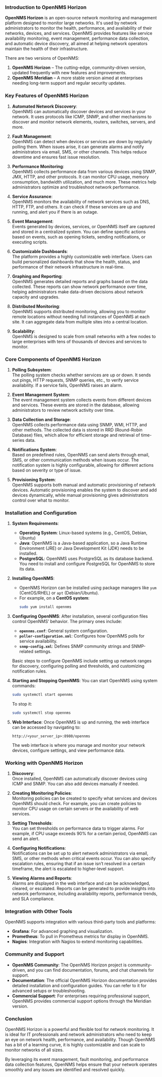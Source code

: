 ### Introduction to OpenNMS Horizon

**OpenNMS Horizon** is an open-source network monitoring and management platform designed to monitor large networks. It's used by network administrators to monitor the health, performance, and availability of their networks, devices, and services. OpenNMS provides features like service availability monitoring, event management, performance data collection, and automatic device discovery, all aimed at helping network operators maintain the health of their infrastructure.

There are two versions of OpenNMS:
1. **OpenNMS Horizon** – The cutting-edge, community-driven version, updated frequently with new features and improvements.
2. **OpenNMS Meridian** – A more stable version aimed at enterprises needing long-term support and regular security updates.

### Key Features of OpenNMS Horizon

1. **Automated Network Discovery**:  
   OpenNMS can automatically discover devices and services in your network. It uses protocols like ICMP, SNMP, and other mechanisms to discover and monitor network elements, routers, switches, servers, and more.

2. **Fault Management**:  
   OpenNMS can detect when devices or services are down by regularly polling them. When issues arise, it can generate alarms and notify administrators via email, SMS, or other channels. This helps reduce downtime and ensures fast issue resolution.

3. **Performance Monitoring**:  
   OpenNMS collects performance data from various devices using SNMP, JMX, HTTP, and other protocols. It can monitor CPU usage, memory consumption, bandwidth utilization, and much more. These metrics help administrators optimize and troubleshoot network performance.

4. **Service Assurance**:  
   OpenNMS monitors the availability of network services such as DNS, HTTP, FTP, and others. It can check if these services are up and running, and alert you if there is an outage.

5. **Event Management**:  
   Events generated by devices, services, or OpenNMS itself are captured and stored in a centralized system. You can define specific actions based on events, such as opening tickets, sending notifications, or executing scripts.

6. **Customizable Dashboards**:  
   The platform provides a highly customizable web interface. Users can build personalized dashboards that show the health, status, and performance of their network infrastructure in real-time.

7. **Graphing and Reporting**:  
   OpenNMS generates detailed reports and graphs based on the data collected. These reports can show network performance over time, helping administrators make data-driven decisions about network capacity and upgrades.

8. **Distributed Monitoring**:  
   OpenNMS supports distributed monitoring, allowing you to monitor remote locations without needing full instances of OpenNMS at each site. It can aggregate data from multiple sites into a central location.

9. **Scalability**:  
   OpenNMS is designed to scale from small networks with a few nodes to large enterprises with tens of thousands of devices and services to monitor.

### Core Components of OpenNMS Horizon

1. **Polling Subsystem**:  
   The polling system checks whether services are up or down. It sends out pings, HTTP requests, SNMP queries, etc., to verify service availability. If a service fails, OpenNMS raises an alarm.

2. **Event Management System**:  
   The event management system collects events from different devices and services. These events are stored in the database, allowing administrators to review network activity over time.

3. **Data Collection and Storage**:  
   OpenNMS collects performance data using SNMP, WMI, HTTP, and other methods. The collected data is stored in RRD (Round-Robin Database) files, which allow for efficient storage and retrieval of time-series data.

4. **Notifications System**:  
   Based on predefined rules, OpenNMS can send alerts through email, SMS, or other communication methods when issues occur. The notification system is highly configurable, allowing for different actions based on severity or type of issue.

5. **Provisioning System**:  
   OpenNMS supports both manual and automatic provisioning of network devices. Automatic provisioning enables the system to discover and add devices dynamically, while manual provisioning gives administrators control over what to monitor.

### Installation and Configuration

1. **System Requirements**:
   - **Operating System**: Linux-based systems (e.g., CentOS, Debian, Ubuntu)
   - **Java**: OpenNMS is a Java-based application, so a Java Runtime Environment (JRE) or Java Development Kit (JDK) needs to be installed.
   - **PostgreSQL**: OpenNMS uses PostgreSQL as its database backend. You need to install and configure PostgreSQL for OpenNMS to store its data.

2. **Installing OpenNMS**:
   - OpenNMS Horizon can be installed using package managers like `yum` (CentOS/RHEL) or `apt` (Debian/Ubuntu).
   - For example, on a **CentOS system**:
     ```bash
     sudo yum install opennms
     ```

3. **Configuring OpenNMS**:
   After installation, several configuration files control OpenNMS’ behavior. The primary ones include:
   - **`opennms.conf`**: General system configuration.
   - **`poller-configuration.xml`**: Configures how OpenNMS polls for service availability.
   - **`snmp-config.xml`**: Defines SNMP community strings and SNMP-related settings.

   Basic steps to configure OpenNMS include setting up network ranges for discovery, configuring polling and thresholds, and customizing notification rules.

4. **Starting and Stopping OpenNMS**:
   You can start OpenNMS using system commands:
   ```bash
   sudo systemctl start opennms
   ```

   To stop it:
   ```bash
   sudo systemctl stop opennms
   ```

5. **Web Interface**:
   Once OpenNMS is up and running, the web interface can be accessed by navigating to:
   ```
   http://<your_server_ip>:8980/opennms
   ```

   The web interface is where you manage and monitor your network devices, configure settings, and view performance data.

### Working with OpenNMS Horizon

1. **Discovery**:  
   Once installed, OpenNMS can automatically discover devices using ICMP and SNMP. You can also add devices manually if needed.
   
2. **Creating Monitoring Policies**:  
   Monitoring policies can be created to specify what services and devices OpenNMS should check. For example, you can create policies to monitor CPU usage on certain servers or the availability of web services.

3. **Setting Thresholds**:  
   You can set thresholds on performance data to trigger alarms. For example, if CPU usage exceeds 90% for a certain period, OpenNMS can send an alert.

4. **Configuring Notifications**:  
   Notifications can be set up to alert network administrators via email, SMS, or other methods when critical events occur. You can also specify escalation rules, ensuring that if an issue isn’t resolved in a certain timeframe, the alert is escalated to higher-level support.

5. **Viewing Alarms and Reports**:  
   Alarms are displayed in the web interface and can be acknowledged, cleared, or escalated. Reports can be generated to provide insights into network performance, including availability reports, performance trends, and SLA compliance.

### Integration with Other Tools

OpenNMS supports integration with various third-party tools and platforms:
- **Grafana**: For advanced graphing and visualization.
- **Prometheus**: To pull in Prometheus metrics for display in OpenNMS.
- **Nagios**: Integration with Nagios to extend monitoring capabilities.

### Community and Support

- **OpenNMS Community**: The OpenNMS Horizon project is community-driven, and you can find documentation, forums, and chat channels for support.
- **Documentation**: The official OpenNMS Horizon documentation provides detailed installation and configuration guides. You can refer to it for advanced setups or troubleshooting.
- **Commercial Support**: For enterprises requiring professional support, OpenNMS provides commercial support options through the Meridian version.

### Conclusion

OpenNMS Horizon is a powerful and flexible tool for network monitoring. It is ideal for IT professionals and network administrators who need to keep an eye on network health, performance, and availability. Though OpenNMS has a bit of a learning curve, it is highly customizable and can scale to monitor networks of all sizes.

By leveraging its event management, fault monitoring, and performance data collection features, OpenNMS helps ensure that your network operates smoothly and any issues are identified and resolved quickly.
